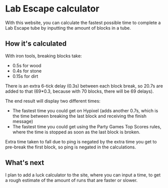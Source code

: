 # Lab Escape calculator

With this website, you can calculate the fastest possible time to complete a Lab Escape tube by inputting the amount of blocks in a tube.

## How it's calculated

With iron tools, breaking blocks take:
- 0.5s for wood
- 0.4s for stone
- 0.15s for dirt

There is an extra 6-tick delay (0.3s) between each block break, so 20.7s are added to that (69*0.3, because with 70 blocks, there will be 69 delays).

The end result will display two different times:
- The fastest time you could get on Hypixel (adds another 0.7s, which is the time between breaking the last block and receiving the finish message)
- The fastest time you could get using the Party Games Top Scores rules, where the time is stopped as soon as the last block is broken.

Extra time taken to fall due to ping is negated by the extra time you get to pre-break the first block, so ping is negated in the calculations.

## What's next

I plan to add a luck calculator to the site, where you can input a time, to get a rough estimate of the amount of runs that are faster or slower.
